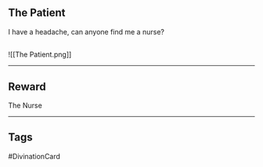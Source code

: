 ## The Patient
I have a headache, can anyone find me a nurse?
## 
![[The Patient.png]]

---
## Reward
The Nurse

---
## Tags
#DivinationCard